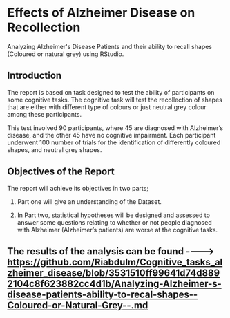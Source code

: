 # Effects of Alzheimer Disease on Recollection
Analyzing Alzheimer's Disease Patients and their ability to recall shapes (Coloured or natural grey) using RStudio.


## Introduction

The report is based on task designed to test the ability of participants
on some cognitive tasks. The cognitive task will test the recollection
of shapes that are either with different type of colours or just neutral
grey colour among these participants.

This test involved 90 participants, where 45 are diagnosed with
Alzheimer’s disease, and the other 45 have no cognitive impairment. Each
participant underwent 100 number of trials for the identification of
differently coloured shapes, and neutral grey shapes.


## Objectives of the Report

The report will achieve its objectives in two parts;

1.  Part one will give an understanding of the Dataset.

2.  In Part two, statistical hypotheses will be designed and assessed to
    answer some questions relating to whether or not people diagnosed
    with Alzheimer (Alzheimer’s patients) are worse at the cognitive
    tasks.


## The results of the analysis can be found ----> https://github.com/Riabdulm/Cognitive_tasks_alzheimer_disease/blob/3531510ff99641d74d8892104c8f623882cc4d1b/Analyzing-Alzheimer-s-disease-patients-ability-to-recal-shapes--Coloured-or-Natural-Grey--.md
